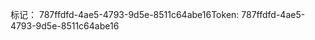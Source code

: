 <span data-ttu-id="1b85a-101">标记： 787ffdfd-4ae5-4793-9d5e-8511c64abe16</span><span class="sxs-lookup"><span data-stu-id="1b85a-101">Token: 787ffdfd-4ae5-4793-9d5e-8511c64abe16</span></span>